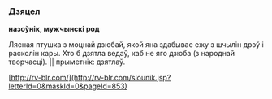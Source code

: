 ### Дзяцел
**назоўнік, мужчынскі род**

Лясная птушка з моцнай дзюбай, якой яна здабывае ежу з шчылін дрэў і расколін кары. Хто б дзятла ведаў, каб не яго дзюба (з народнай творчасці). || прыметнік: дзятлаў.

<a rel="author">[http://rv-blr.com/](http://rv-blr.com/slounik.jsp?letterId=0&maskId=0&pageId=853)</a>
